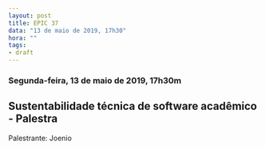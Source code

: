 ```yaml
---
layout: post
title: EPIC 37
data: "13 de maio de 2019, 17h30"
hora: ""
tags:
- draft
---
```



### Segunda-feira, 13 de maio de 2019, 17h30m

## Sustentabilidade técnica de software acadêmico - Palestra
Palestrante: Joenio 